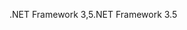  <span data-ttu-id="08eac-101">.NET Framework 3,5</span><span class="sxs-lookup"><span data-stu-id="08eac-101">.NET Framework 3.5</span></span> 
